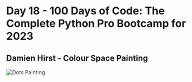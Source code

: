 # Day 18 - 100 Days of Code: The Complete Python Pro Bootcamp for 2023

## Damien Hirst - Colour Space Painting
![Dots Painting](https://mleuo1cqvukg.i.optimole.com/cb:KfO1~e181/w:auto/h:auto/q:mauto/ig:avif/f:best/http://janusarts.com/wp-content/uploads/2020/09/damien-hirst-spot-painting-for-sale.jpg)
